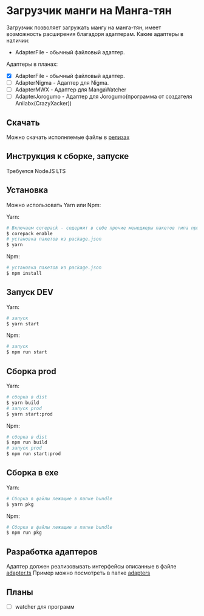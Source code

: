 # Загрузчик манги на Манга-тян
Загрузчик позволяет загружать мангу на манга-тян, имеет возможность расширения благадоря адаптерам.
Какие адаптеры в наличии:
- AdapterFile - обычный файловый адаптер.

Адаптеры в планах:
- [x] AdapterFile - обычный файловый адаптер.
- [ ] AdapterNigma - Адаптер для Nigma.
- [ ] AdapterMWX - Адаптер для MangaWatcher
- [ ] AdapterJorogumo - Адаптер для Jorogumo(программа от создателя Anilabx(CrazyXacker))

## Скачать
Можно скачать исполняемые файлы в [релизах](https://github.com/leshasmlesha/uploader-mangachan/releases/)
## Инструкция к сборке, запуске
Требуется NodeJS LTS
## Установка
Можно использовать Yarn или Npm:

Yarn:
```bash
# Включаем corepack - содержит в себе прочие менеджеры пакетов типа npm
$ corepack enable
# установка пакетов из package.json
$ yarn
```
Npm:
```bash
# установка пакетов из package.json
$ npm install
```
## Запуск DEV
Yarn:
```bash
# запуск
$ yarn start
```
Npm:
```bash
# запуск
$ npm run start
```
## Сборка prod
Yarn:
```bash
# сборка в dist
$ yarn build
# запуск prod
$ yarn start:prod
```
Npm:
```bash
# сборка в dist
$ npm run build
# запуск prod
$ npm run start:prod
```
## Сборка в exe
Yarn:
```bash
# Сборка в файлы лежащие в папке bundle
$ yarn pkg
```
Npm:
```bash
# Сборка в файлы лежащие в папке bundle
$ npm run pkg
```
## Разработка адаптеров
Адаптер должен реализовывать интерфейсы описанные в файле [adapter.ts](./src/base/adapter.ts)
Пример можно посмотреть в папке [adapters](./src/adapters/)
## Планы
- [ ] watcher для программ